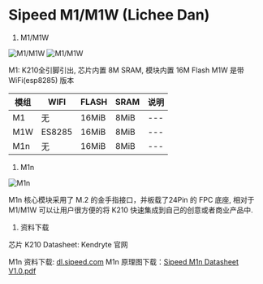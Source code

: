 # Sipeed M1/M1W (Lichee Dan)

1. M1/M1W

![M1/M1W](./../../assets/hardware/m1_m1w/M1_Dan.png)
![M1/M1W](./../../assets/hardware/m1_m1w/M1_pin.png)

M1: K210全引脚引出, 芯片内置 8M SRAM, 模块内置 16M Flash
M1W 是带 WiFi(esp8285) 版本

| 模组 | WIFI | FLASH | SRAM | 说明 |
| --- | --- | --- | --- | --- |
| M1 | 无 | 16MiB | 8MiB | --- |
| M1W | ES8285 | 16MiB | 8MiB | --- |
| M1n | 无 | 16MiB | 8MiB | --- |

1. M1n

![M1n](./../../assets/hardware/m1n/M1n.png)

M1n 核心模块采用了 M.2 的金手指接口，并板载了24Pin 的 FPC 底座, 相对于 M1/M1W 可以让用户很方便的将 K210 快速集成到自己的创意或者商业产品中.


1. 资料下载

芯片 K210 Datasheet: Kendryte 官网

M1n 资料下载: [dl.sipeed.com](https://dl.sipeed.com/shareURL/MAIX/HDK/Sipeed-M1n)
M1n 原理图下载：[Sipeed M1n Datasheet V1.0.pdf](https://dl.sipeed.com/fileList/MAIX/HDK/Sipeed-M1n/Sipeed%20M1n%20Datasheet%20V1.0.pdf)
